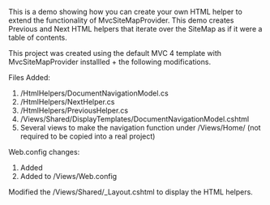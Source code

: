 This is a demo showing how you can create your own HTML helper to extend the
functionality of MvcSiteMapProvider. This demo creates Previous and Next
HTML helpers that iterate over the SiteMap as if it were a table of contents.

This project was created using the default MVC 4 template with MvcSiteMapProvider installled + the following modifications.

Files Added:

 1. /HtmlHelpers/DocumentNavigationModel.cs
 2. /HtmlHelpers/NextHelper.cs
 3. /HtmlHelpers/PreviousHelper.cs
 4. /Views/Shared/DisplayTemplates/DocumentNavigationModel.cshtml
 5. Several views to make the navigation function under /Views/Home/ (not required to be copied into a real project)

Web.config changes:

 1. Added <add namespace="MvcSiteMapProvider_363.HtmlHelpers"/>
 2. Added <add namespace="MvcSiteMapProvider_363.HtmlHelpers"/> to /Views/Web.config

Modified the /Views/Shared/_Layout.cshtml to display the HTML helpers.
